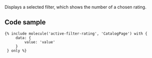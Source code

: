 Displays a selected filter, which shows the number of a chosen rating.

## Code sample

```
{% include molecule('active-filter-rating', 'CatalogPage') with {
     data: {
         value: 'value'
     }
 } only %}
```
